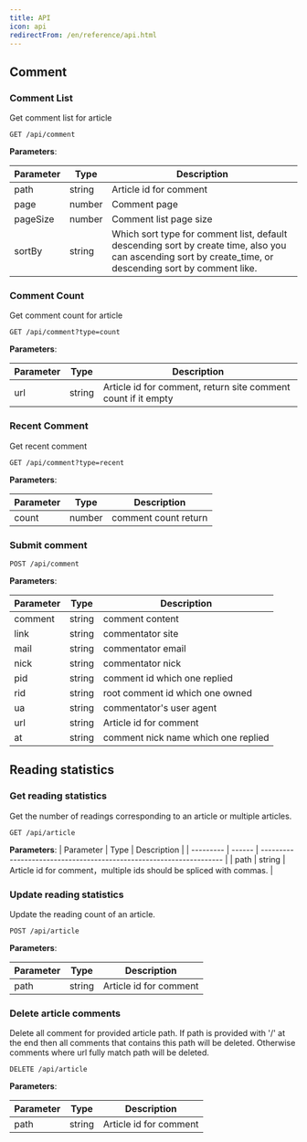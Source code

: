 ```yaml
---
title: API
icon: api
redirectFrom: /en/reference/api.html
---
```


## Comment

### Comment List

Get comment list for article

```http
GET /api/comment
```

**Parameters**:

| Parameter | Type   | Description                                                                                                                                               |
| --------- | ------ | --------------------------------------------------------------------------------------------------------------------------------------------------------- |
| path      | string | Article id for comment                                                                                                                                    |
| page      | number | Comment page                                                                                                                                              |
| pageSize  | number | Comment list page size                                                                                                                                    |
| sortBy    | string | Which sort type for comment list, default descending sort by create time, also you can ascending sort by create_time, or descending sort by comment like. |

### Comment Count

Get comment count for article

```http
GET /api/comment?type=count
```

**Parameters**:

| Parameter | Type   | Description                                                   |
| --------- | ------ | ------------------------------------------------------------- |
| url       | string | Article id for comment, return site comment count if it empty |

### Recent Comment

Get recent comment

```http
GET /api/comment?type=recent
```

**Parameters**:

| Parameter | Type   | Description          |
| --------- | ------ | -------------------- |
| count     | number | comment count return |

### Submit comment

```http
POST /api/comment
```

**Parameters**:

| Parameter | Type   | Description                         |
| --------- | ------ | ----------------------------------- |
| comment   | string | comment content                     |
| link      | string | commentator site                    |
| mail      | string | commentator email                   |
| nick      | string | commentator nick                    |
| pid       | string | comment id which one replied        |
| rid       | string | root comment id which one owned     |
| ua        | string | commentator's user agent            |
| url       | string | Article id for comment              |
| at        | string | comment nick name which one replied |

## Reading statistics

### Get reading statistics

Get the number of readings corresponding to an article or multiple articles.

```http
GET /api/article
```

**Parameters**:
| Parameter | Type | Description |
| --------- | ------ | ------------------------------------------------------------------- |
| path | string | Article id for comment，multiple ids should be spliced with commas. |

### Update reading statistics

Update the reading count of an article.

```http
POST /api/article
```

**Parameters**:

| Parameter | Type   | Description            |
| --------- | ------ | ---------------------- |
| path      | string | Article id for comment |

### Delete article comments

Delete all comment for provided article path. If path is provided with '/' at the end then all comments that contains this path will be deleted. Otherwise comments where url fully match path will be deleted.

```http
DELETE /api/article
```

**Parameters**:

| Parameter | Type   | Description            |
| --------- | ------ | ---------------------- |
| path      | string | Article id for comment |
